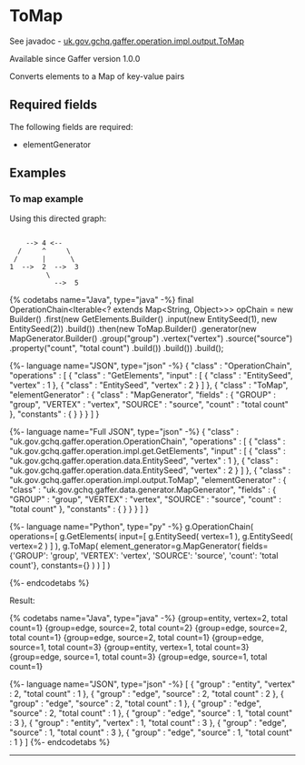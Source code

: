 # ToMap
See javadoc - [uk.gov.gchq.gaffer.operation.impl.output.ToMap](ref://../../javadoc/gaffer/uk/gov/gchq/gaffer/operation/impl/output/ToMap.html)

Available since Gaffer version 1.0.0

Converts elements to a Map of key-value pairs

## Required fields
The following fields are required: 
- elementGenerator


## Examples

### To map example

Using this directed graph:

```

    --> 4 <--
  /     ^     \
 /      |      \
1  -->  2  -->  3
         \
           -->  5
```


{% codetabs name="Java", type="java" -%}
final OperationChain<Iterable<? extends Map<String, Object>>> opChain = new Builder()
        .first(new GetElements.Builder()
                .input(new EntitySeed(1), new EntitySeed(2))
                .build())
        .then(new ToMap.Builder()
                .generator(new MapGenerator.Builder()
                        .group("group")
                        .vertex("vertex")
                        .source("source")
                        .property("count", "total count")
                        .build())
                .build())
        .build();

{%- language name="JSON", type="json" -%}
{
  "class" : "OperationChain",
  "operations" : [ {
    "class" : "GetElements",
    "input" : [ {
      "class" : "EntitySeed",
      "vertex" : 1
    }, {
      "class" : "EntitySeed",
      "vertex" : 2
    } ]
  }, {
    "class" : "ToMap",
    "elementGenerator" : {
      "class" : "MapGenerator",
      "fields" : {
        "GROUP" : "group",
        "VERTEX" : "vertex",
        "SOURCE" : "source",
        "count" : "total count"
      },
      "constants" : { }
    }
  } ]
}

{%- language name="Full JSON", type="json" -%}
{
  "class" : "uk.gov.gchq.gaffer.operation.OperationChain",
  "operations" : [ {
    "class" : "uk.gov.gchq.gaffer.operation.impl.get.GetElements",
    "input" : [ {
      "class" : "uk.gov.gchq.gaffer.operation.data.EntitySeed",
      "vertex" : 1
    }, {
      "class" : "uk.gov.gchq.gaffer.operation.data.EntitySeed",
      "vertex" : 2
    } ]
  }, {
    "class" : "uk.gov.gchq.gaffer.operation.impl.output.ToMap",
    "elementGenerator" : {
      "class" : "uk.gov.gchq.gaffer.data.generator.MapGenerator",
      "fields" : {
        "GROUP" : "group",
        "VERTEX" : "vertex",
        "SOURCE" : "source",
        "count" : "total count"
      },
      "constants" : { }
    }
  } ]
}

{%- language name="Python", type="py" -%}
g.OperationChain( 
  operations=[ 
    g.GetElements( 
      input=[ 
        g.EntitySeed( 
          vertex=1 
        ), 
        g.EntitySeed( 
          vertex=2 
        ) 
      ] 
    ), 
    g.ToMap( 
      element_generator=g.MapGenerator( 
        fields={'GROUP': 'group', 'VERTEX': 'vertex', 'SOURCE': 'source', 'count': 'total count'}, 
        constants={} 
      ) 
    ) 
  ] 
)

{%- endcodetabs %}

Result:

{% codetabs name="Java", type="java" -%}
{group=entity, vertex=2, total count=1}
{group=edge, source=2, total count=2}
{group=edge, source=2, total count=1}
{group=edge, source=2, total count=1}
{group=edge, source=1, total count=3}
{group=entity, vertex=1, total count=3}
{group=edge, source=1, total count=3}
{group=edge, source=1, total count=1}

{%- language name="JSON", type="json" -%}
[ {
  "group" : "entity",
  "vertex" : 2,
  "total count" : 1
}, {
  "group" : "edge",
  "source" : 2,
  "total count" : 2
}, {
  "group" : "edge",
  "source" : 2,
  "total count" : 1
}, {
  "group" : "edge",
  "source" : 2,
  "total count" : 1
}, {
  "group" : "edge",
  "source" : 1,
  "total count" : 3
}, {
  "group" : "entity",
  "vertex" : 1,
  "total count" : 3
}, {
  "group" : "edge",
  "source" : 1,
  "total count" : 3
}, {
  "group" : "edge",
  "source" : 1,
  "total count" : 1
} ]
{%- endcodetabs %}

-----------------------------------------------

